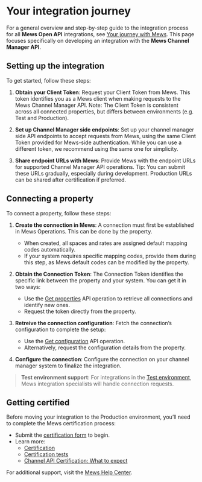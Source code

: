 # Your integration journey

For a general overview and step-by-step guide to the integration process for all **Mews Open API** integrations, see [Your journey with Mews](https://mews-systems.gitbook.io/open-api/your-journey). This page focuses specifically on developing an integration with the **Mews Channel Manager API**.

## Setting up the integration

To get started, follow these steps:

1. **Obtain your Client Token**: Request your Client Token from Mews. This token identifies you as a Mews client when making requests to the Mews Channel Manager API. Note: The Client Token is consistent across all connected properties, but differs between environments (e.g. Test and Production).

2. **Set up Channel Manager side endpoints**: Set up your channel manager side API endpoints to accept requests from Mews, using the same Client Token provided for Mews-side authentication. While you can use a different token, we recommend using the same one for simplicity.

3. **Share endpoint URLs with Mews**: Provide Mews with the endpoint URLs for supported Channel Manager API operations. Tip: You can submit these URLs gradually, especially during development. Production URLs can be shared after certification if preferred.

## Connecting a property

To connect a property, follow these steps:

1. **Create the connection in Mews**: A connection must first be established in Mews Operations. This can be done by the property.
    * When created, all spaces and rates are assigned default mapping codes automatically.
    * If your system requires specific mapping codes, provide them during this step, as Mews default codes can be modified by the property.
   
2. **Obtain the Connection Token**: The Connection Token identifies the specific link between the property and your system. You can get it in two ways:
    * Use the [Get properties](../mews-operations/configuration.md#get-properties) API operation to retrieve all connections and identify new ones.
    * Request the token directly from the property.

3. **Retreive the connection configuration**: Fetch the connection’s configuration to complete the setup:
    * Use the [Get configuration](../mews-operations/configuration.md#get-configuration) API operation.
    * Alternatively, request the configuration details from the property.

4. **Configure the connection**: Configure the connection on your channel manager system to finalize the integration.

> **Test environment support**: For integrations in the [Test environment](../guidelines/environments.md), Mews integration specialists will handle connection requests.

## Getting certified

Before moving your integration to the Production environment, you’ll need to complete the Mews certification process:

* Submit the [certification form](https://mews.typeform.com/to/ehTUz7) to begin.
* Learn more:
  * [Certification](certification.md)
  * [Certification tests](certification-tests.md)
  * [Channel API Certification: What to expect](https://help.mews.com/s/article/channel-api-certification-what-to-expect?language=en_US)

For additional support, visit the [Mews Help Center](https://help.mews.com).
